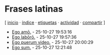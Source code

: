 # Frases latinas
[ [inicio](https://github.com/jucardus/jucardus.github.io/blob/main/index.md) · [índice](https://github.com/jucardus/jucardus.github.io/blob/main/indice.md) · [etiquetas](https://github.com/jucardus/jucardus.github.io/blob/main/etiquetas.md) · [actividad](https://github.com/jucardus/jucardus.github.io/blob/main/actividad.md) · [compartir](https://x.com/intent/tweet?text=Frases+latinas+%E2%80%94+Etiquetas%0A%0A%E2%86%92+https%3A%2F%2Fgithub.com%2Fjucardus%2Fjucardus.github.io%2Fblob%2Fmain%2Ff%2Fr%2Ffrases-latinas.md%0A%0A%23etiquetas_jucardus) ]

* [Ego amō.](https://github.com/jucardus/jucardus.github.io/blob/main/e/g/o/ego-amo.md) - 25-10-27 19:53:16
* [Ego labōrō.](https://github.com/jucardus/jucardus.github.io/blob/main/e/g/o/ego-laboro.md) - 25-10-27 19:57:36
* [Ego puerum video.](https://github.com/jucardus/jucardus.github.io/blob/main/e/g/o/ego-puerum-video.md) - 25-10-27 20:00:29
* [Ego sum.](https://github.com/jucardus/jucardus.github.io/blob/main/e/g/o/ego-sum.md) - 25-10-27 12:21:48
